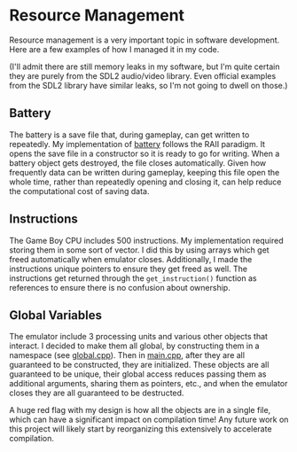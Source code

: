 # Resource Management

Resource management is a very important topic in software
development. Here are a few examples of how I managed it in my code.

(I'll admit there are still memory leaks in my software, but I'm quite
certain they are purely from the SDL2 audio/video library. Even
official examples from the SDL2 library have similar leaks, so I'm not
going to dwell on those.)

## Battery

The battery is a save file that, during gameplay, can get written to
repeatedly. My implementation of [battery](battery.hpp) follows the
RAII paradigm. It opens the save file in a constructor so it is ready
to go for writing. When a battery object gets destroyed, the file
closes automatically.  Given how frequently data can be written during
gameplay, keeping this file open the whole time, rather than
repeatedly opening and closing it, can help reduce the computational
cost of saving data.

## Instructions

The Game Boy CPU includes 500 instructions. My implementation required
storing them in some sort of vector. I did this by using arrays which
get freed automatically when emulator closes. Additionally, I made the
instructions unique pointers to ensure they get freed as well. The
instructions get returned through the ```get_instruction()``` function
as references to ensure there is no confusion about ownership.

## Global Variables

The emulator include 3 processing units and various other objects that
interact. I decided to make them all global, by constructing them in a
namespace (see [global.cpp](global.cpp)). Then in
[main.cpp](main.cpp), after they are all guaranteed to be constructed,
they are initialized. These objects are all guaranteed to be unique,
their global access reduces passing them as additional arguments,
sharing them as pointers, etc., and when the emulator closes they are
all guaranteed to be destructed.

A huge red flag with my design is how all the objects are in a single
file, which can have a significant impact on compilation time! Any
future work on this project will likely start by reorganizing this
extensively to accelerate compilation.

